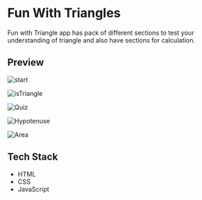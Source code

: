 # Fun With Triangles

Fun with Triangle app has pack of different sections to test your understanding of triangle and also have sections for calculation.

## Preview

  ![start](https://user-images.githubusercontent.com/66691162/218327404-ef39131a-0f1b-4d25-9171-c3eb30ce5d32.png)
  
  ![isTriangle](https://user-images.githubusercontent.com/66691162/218327488-6499d807-ea85-4625-868d-9d4dd46346d6.png)
  
  ![Quiz](https://user-images.githubusercontent.com/66691162/218327541-4456e159-d640-43c0-9e9f-7793785bd328.png)
  
  ![Hypotenuse](https://user-images.githubusercontent.com/66691162/218327577-13eb9874-763d-4315-bf03-b289d0da5443.png)
  
  ![Area](https://user-images.githubusercontent.com/66691162/218327609-2785efcd-9d21-4301-ba01-370c046ad7d7.png)

## Tech Stack

- HTML
- CSS
- JavaScript
